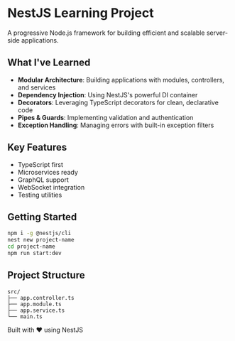 # NestJS Learning Project

A progressive Node.js framework for building efficient and scalable server-side applications.

## What I've Learned

- **Modular Architecture**: Building applications with modules, controllers, and services
- **Dependency Injection**: Using NestJS's powerful DI container
- **Decorators**: Leveraging TypeScript decorators for clean, declarative code
- **Pipes & Guards**: Implementing validation and authentication
- **Exception Handling**: Managing errors with built-in exception filters

## Key Features

- TypeScript first
- Microservices ready
- GraphQL support
- WebSocket integration
- Testing utilities

## Getting Started

```bash
npm i -g @nestjs/cli
nest new project-name
cd project-name
npm run start:dev
```

## Project Structure

```
src/
├── app.controller.ts
├── app.module.ts
├── app.service.ts
└── main.ts
```

Built with ❤️ using NestJS